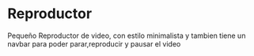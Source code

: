 # Reproductor
Pequeño Reproductor de video, con estilo minimalista y tambien tiene un navbar para poder parar,reproducir y pausar el video 

